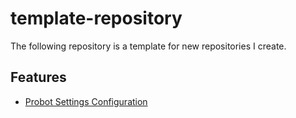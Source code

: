 # template-repository
The following repository is a template for new repositories I create. 

## Features
- [Probot Settings Configuration](https://probot.github.io/apps/settings/)
